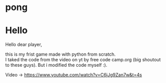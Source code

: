 # pong
Hello
======
Hello dear player,

this is my frist game made with python from scratch.\
I taked the code from the video on yt by free code camp.org (big shoutout to these guys).
But i modified the code myself :).

Video -> https://www.youtube.com/watch?v=C6jJg9Zan7w&t=4s